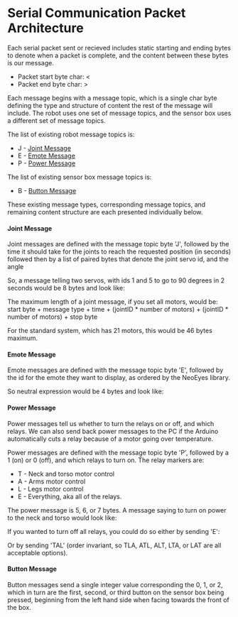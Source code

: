 # Serial Communication Packet Architecture
Each serial packet sent or recieved includes static starting and ending bytes to denote when a packet is complete, and the content between these bytes is our message.
 - Packet start byte char: <
 - Packet end byte char: >

Each message begins with a message topic, which is a single char byte defining the type and structure of content the rest of the message will include. The robot uses one set of message topics, and the sensor box uses a different set of message topics.

The list of existing robot message topics is:
 - J - [Joint Message](#joint-message)
 - E - [Emote Message](#emote-message)
 - P - [Power Message](#power-message)

The list of existing sensor box message topics is:
 - B - [Button Message](#button-message)


These existing message types, corresponding message topics, and remaining content structure are each presented individually below.

#### Joint Message
Joint messages are defined with the message topic byte 'J', followed by the time it should take for the joints to reach the requested position (in seconds) followed then by a list of paired bytes that denote the joint servo id, and the angle

So, a message telling two servos, with ids 1 and 5 to go to 90 degrees in 2 seconds would be 8 bytes and look like:
   <J2190590>

The maximum length of a joint message, if you set all motors, would be:
   start byte + message type + time + (jointID * number of motors) + (jointID * number of motors) + stop byte

For the standard system, which has 21 motors, this would be 46 bytes maximum.

#### Emote Message
Emote messages are defined with the message topic byte 'E', followed by the id for the emote they want to display, as ordered by the NeoEyes library.

So neutral expression would be 4 bytes and look like: <E0>

#### Power Message
Power messages tell us whether to turn the relays on or off, and which relays. We can also send back power messages to the PC if the Arduino automatically cuts a relay because of a motor going over temperature.

Power messages are defined with the message topic byte 'P', followed by a 1 (on) or 0 (off), and which relays to turn on. The relay markers are:
 - T - Neck and torso motor control
 - A - Arms motor control
 - L - Legs motor control
 - E - Everything, aka all of the relays.

The power message is 5, 6, or 7 bytes. A message saying to turn on power to the neck and torso would look like:
   <P1T>

If you wanted to turn off all relays, you could do so either by sending 'E': 
   <P0E>

Or by sending 'TAL' (order invariant, so TLA, ATL, ALT, LTA, or LAT are all acceptable options).
   <P0TAL>

#### Button Message
Button messages send a single integer value corresponding the 0, 1, or 2, which in turn are the first, second, or third button on the sensor box being pressed, beginning from the left hand side when facing towards the front of the box.


